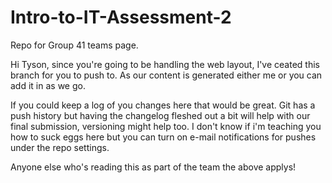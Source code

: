 # Intro-to-IT-Assessment-2
Repo for Group 41 teams page. 

Hi Tyson, since you're going to be handling the web layout, I've ceated this branch for you to push to.
As our content is generated either me or you can add it in as we go.

If you could keep a log of you changes here that would be great. Git has a push history but having the changelog fleshed
out a bit will help with our final submission, versioning might help too. I don't know if i'm teaching you how to suck 
eggs here but you can turn on e-mail notifications for pushes under the repo settings. 

Anyone else who's reading this as part of the team the above applys!
